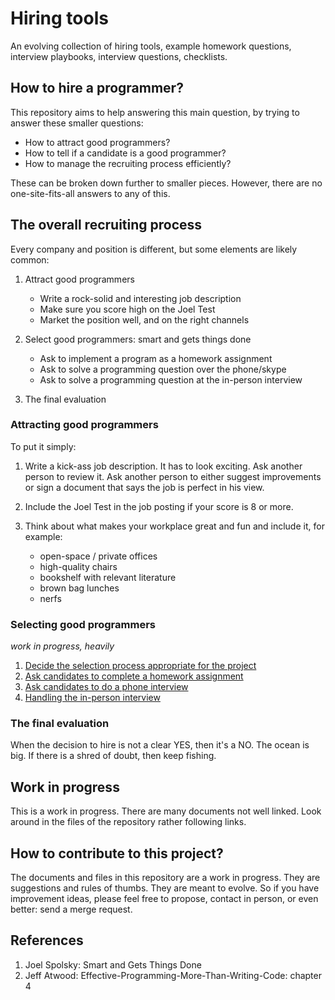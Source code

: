 Hiring tools
============

An evolving collection of hiring tools,
example homework questions, interview playbooks,
interview questions, checklists.

How to hire a programmer?
-------------------------

This repository aims to help answering this main question,
by trying to answer these smaller questions:

- How to attract good programmers?
- How to tell if a candidate is a good programmer?
- How to manage the recruiting process efficiently?

These can be broken down further to smaller pieces.
However, there are no one-site-fits-all answers to any of this.

The overall recruiting process
-------------------------------

Every company and position is different, but some elements are likely common:

1. Attract good programmers

    - Write a rock-solid and interesting job description
    - Make sure you score high on the Joel Test
    - Market the position well, and on the right channels

2. Select good programmers: smart and gets things done

    - Ask to implement a program as a homework assignment
    - Ask to solve a programming question over the phone/skype
    - Ask to solve a programming question at the in-person interview

3. The final evaluation

### Attracting good programmers

To put it simply:

1. Write a kick-ass job description. It has to look exciting.
   Ask another person to review it. 
   Ask another person to either suggest improvements or sign a document
   that says the job is perfect in his view.

2. Include the Joel Test in the job posting if your score is 8 or more.

3. Think about what makes your workplace great and fun and include it,
   for example:
   - open-space / private offices
   - high-quality chairs
   - bookshelf with relevant literature
   - brown bag lunches
   - nerfs

### Selecting good programmers

*work in progress, heavily*

1. [Decide the selection process appropriate for the project](selection-process/README.md)
2. [Ask candidates to complete a homework assignment](selection-process/homework-assignments.md)
3. [Ask candidates to do a phone interview](selection-process/phone-interviews.md)
4. [Handling the in-person interview](selection-process/interviews.md)

### The final evaluation

When the decision to hire is not a clear YES, then it's a NO.
The ocean is big. If there is a shred of doubt, then keep fishing.

Work in progress
----------------

This is a work in progress.
There are many documents not well linked.
Look around in the files of the repository rather following links.

How to contribute to this project?
----------------------------------

The documents and files in this repository are a work in progress.
They are suggestions and rules of thumbs.
They are meant to evolve.
So if you have improvement ideas, please feel free to propose,
contact in person, or even better: send a merge request.

References
----------

1. Joel Spolsky: Smart and Gets Things Done
2. Jeff Atwood: Effective-Programming-More-Than-Writing-Code: chapter 4
